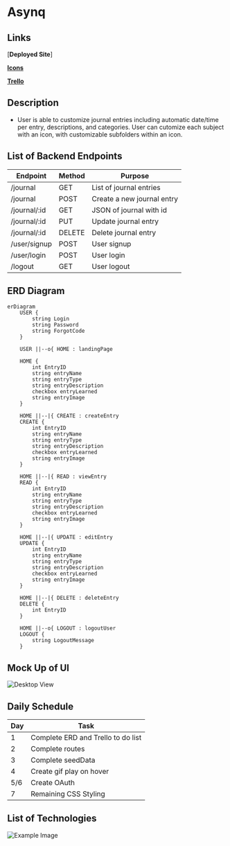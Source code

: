# **Asynq**

## Links
[**Deployed Site**]

[**Icons**](https://icons8.com/icons/color)

[**Trello**](https://trello.com/b/dVAobCJu/asynq)

## Description
- User is able to customize journal entries including automatic date/time per entry, descriptions, and categories. User can cutomize each subject with an icon, with customizable subfolders within an icon. 


## List of Backend Endpoints
|Endpoint|Method|Purpose|
|--------|------|--------|
|/journal|GET|List of journal entries|
|/journal|POST|Create a new journal entry|
|/journal/:id|GET|JSON of journal with id|
|/journal/:id|PUT|Update journal entry|
|/journal/:id|DELETE|Delete journal entry|
|/user/signup|POST|User signup| not yet finished
|/user/login|POST|User login| not yet finished
|/logout|GET|User logout| not yet finished

## ERD Diagram
``` mermaid
erDiagram
    USER {
        string Login
        string Password
        string ForgotCode
    }

    USER ||--o{ HOME : landingPage

    HOME {
        int EntryID
        string entryName
        string entryType
        string entryDescription
        checkbox entryLearned
        string entryImage
    }

    HOME ||--|{ CREATE : createEntry
    CREATE {
        int EntryID
        string entryName
        string entryType
        string entryDescription
        checkbox entryLearned
        string entryImage
    }

    HOME ||--|{ READ : viewEntry
    READ {
        int EntryID
        string entryName
        string entryType
        string entryDescription
        checkbox entryLearned
        string entryImage
    }

    HOME ||--|{ UPDATE : editEntry
    UPDATE {
        int EntryID
        string entryName
        string entryType
        string entryDescription
        checkbox entryLearned
        string entryImage
    }

    HOME ||--|{ DELETE : deleteEntry
    DELETE {
        int EntryID
    }

    HOME ||--o{ LOGOUT : logoutUser
    LOGOUT {
        string LogoutMessage
    }

```


## Mock Up of UI
![Desktop View](/mockupofUI.jpeg)

## Daily Schedule
|Day|Task|
|---|----|
|1|Complete ERD and Trello to do list|
|2|Complete routes|
|3|Complete seedData|
|4|Create gif play on hover|
|5/6|Create OAuth|
|7|Remaining CSS Styling|

## List of Technologies
![Example Image](/p2.jpg)

<!-- @import "[TOC]" {cmd="toc" depthFrom=1 depthTo=6 orderedList=false} -->
